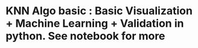 # KNN Algo basic : Basic Visualization  + Machine Learning + Validation in python. See notebook for more
